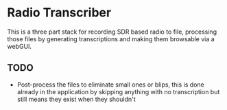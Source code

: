 # Radio Transcriber
This is a three part stack for recording SDR based radio to file, processing those files by generating transcriptions and making them browsable via a webGUI.


## TODO
* Post-process the files to eliminate small ones or blips, this is done already in the application by skipping anything with no transcription but still means they exist when they shouldn't